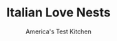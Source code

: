 ---
layout: ../../layouts/MarkdownPostLayout.astro
title: Italian Love Nests
author: America's Test Kitchen
pubDate: 2023-03-15
description: "All the comfort of a heaping plate of pasta in a miniature, muffin-sized serving."
image_url: https://res.cloudinary.com/hksqkdlah/image/upload/ar_1:1,c_fill,dpr_2.0,f_auto,fl_lossy.progressive.strip_profile,g_faces:auto,q_auto:low,w_344/9678_sfs-italianlovenests-28
tags: ["Appetizers","Italian","Pasta"]
calories: 
protein: 
carbohydrates: 
fats: 
fiber: 
ingredients: ["8 ounces, angel hair pasta","1/2 teaspoon, table salt, plus extra for boiling","1 cup, heavy cream","2 1/2 ounces, Parmesan cheese, grated (1 1/4 cups), divided","3 ounces, thinly sliced prosciutto, chopped fine","1/4 cup, dry white wine","2 large, eggs","2 teaspoons, minced fresh sage","1 teaspoon, white pepper","1/2 teaspoon, ground nutmeg","1/8 teaspoon, hot sauce","12 , green olives stuffed with pimento"]
serves: 
time: "1¼ hours"
instructions: ["Adjust oven rack to middle position and heat oven to 350 degrees. Grease 12-cup muffin tin. Bring 4 quarts water to boil in Dutch oven. Add pasta and 1 tablespoon salt and cook, stirring often, until al dente. Drain pasta and return it to pot.","Whisk cream, 3/4 cup Parmesan, prosciutto, wine, eggs, sage, pepper, 1/2 teaspoon salt, nutmeg, and hot sauce in bowl. Pour over pasta and toss.","Using tongs, portion pasta mixture into prepared muffin cups, twisting pasta to form uniform nests. Pour any remaining sauce evenly over pasta, sprinkle with remaining 1/2 cup Parmesan, and press 1 olive into each nest.","Bake until centers are set and tops are golden brown, 20 to 25 minutes, rotating tin halfway through baking. Let nests cool in pan on wire rack for 5 minutes. Run small knife around edges, unmold, and serve warm."]
nutrition: undefined
notes: "Spray the muffin cups with vegetable oil spray to keep the nests from sticking."
---